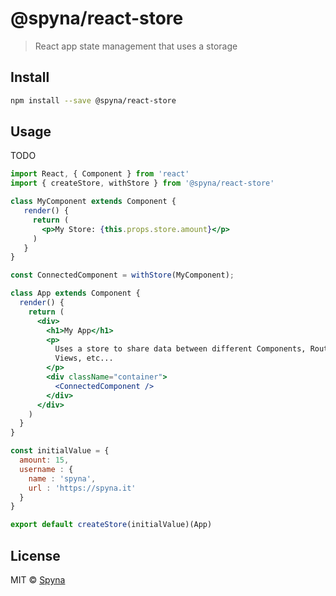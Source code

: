 # @spyna/react-store

> React app state management that uses a storage

## Install

```bash
npm install --save @spyna/react-store
```

## Usage

TODO 

```jsx
import React, { Component } from 'react'
import { createStore, withStore } from '@spyna/react-store'

class MyComponent extends Component {
   render() {
     return (
       <p>My Store: {this.props.store.amount}</p>
     )
   }
}

const ConnectedComponent = withStore(MyComponent);

class App extends Component {
  render() {
    return (
      <div>
        <h1>My App</h1>
        <p>
          Uses a store to share data between different Components, Routes,
          Views, etc...
        </p>
        <div className="container">
          <ConnectedComponent />
        </div>
      </div>
    )
  }
}

const initialValue = {
  amount: 15,
  username : {
    name : 'spyna',
    url : 'https://spyna.it'
  }
}

export default createStore(initialValue)(App)

```

## License

MIT © [Spyna](https://github.com/Spyna)
